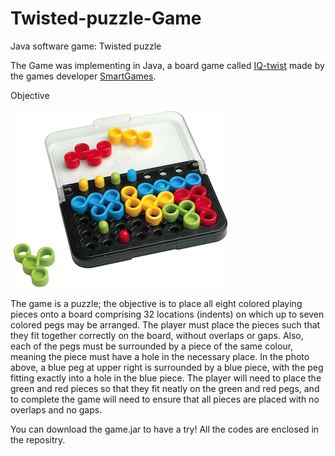 # Twisted-puzzle-Game
Java software game: Twisted puzzle

The Game was implementing in Java, a board game called [IQ-twist](http://www.smartgames.eu/en/smartgames/iq-twist)
made by the games developer [SmartGames](http://www.smartgames.eu/en).

Objective 

![game](assets/iqtwist.png)

The game is a puzzle; the objective is to place all eight colored
playing pieces onto a board comprising 32 locations (indents) on which
up to seven colored pegs may be arranged.  The player must place the
pieces such that they fit together correctly on the board, without
overlaps or gaps. Also, each of the pegs must be surrounded by a piece
of the same colour, meaning the piece must have a hole in the
necessary place. In the photo above, a blue peg at upper right is
surrounded by a blue piece, with the peg fitting exactly into a hole
in the blue piece.  The player will need to place the green and red
pieces so that they fit neatly on the green and red pegs, and to
complete the game will need to ensure that all pieces are placed with
no overlaps and no gaps.

You can download the game.jar to have a try!
All the codes are enclosed in the repositry.

